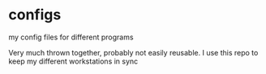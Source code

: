 # configs
my config files for different programs

Very much thrown together, probably not easily reusable. I use this repo to keep my different workstations in sync
